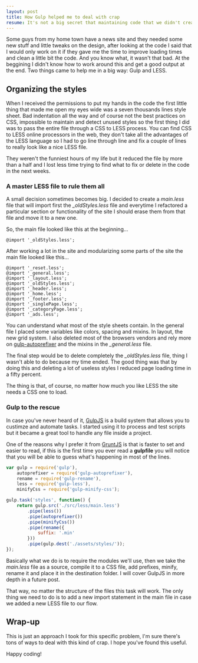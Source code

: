 ```yaml
---
layout: post
title: How Gulp helped me to deal with crap
resume: It's not a big secret that maintaining code that we didn't create is a big pain sometimes. Of course the only fact that other developer did it puts us in an uncomfortable place because there's a high chance that you're trying to understand patterns and approaches you wouldn't have taken, which doesn't mean they are wrong they just aren't yours. For a few months I had to deal not only with this, but with code full of bad practices. 
---
```


Some guys from my home town have a news site and they needed some new stuff and little tweaks on the design, after looking at the code I said that I would only work on it if they gave me the time to improve loading times and clean a little bit the code. And you know what, it wasn't that bad. At the beggining I didn't know how to work around this and get a good output at the end. Two things came to help me in a big way: Gulp and LESS.


## Organizing the styles

When I received the permissions to put my hands in the code the first little thing that made me open my eyes wide was a seven thousands lines style sheet. Bad indentation all the way and of course not the best practices on CSS, impossible to maintain and detect unused styles so the first thing I did was to pass the entire file through a CSS to LESS process. You can find CSS to LESS online processors in the web, they don't take all the advantages of the LESS language so I had to go line through line and fix a couple of lines to really look like a nice LESS file.

They weren't the funniest hours of my life but it reduced the file by more than a half and I lost less time trying to find what to fix or delete in the code in the next weeks.

### A master LESS file to rule them all

A small decision sometimes becomes big. I decided to create a *main.less* file that will import first the *_oldStyles.less* file and everytime I refactored a particular section or functionality of the site I should erase them from that file and move it to a new one.

So, the main file looked like this at the beginning...

```
@import '_oldStyles.less';
```

After working a lot in the site and modularizing some parts of the site the main file looked like this...

```
@import '_reset.less';
@import '_general.less';
@import '_layout.less';
@import '_oldStyles.less';
@import '_header.less';
@import '_home.less';
@import '_footer.less';
@import '_singlePage.less';
@import '_categoryPage.less';
@import '_ads.less';
```

You can understand what most of the style sheets contain. In the general file I placed some variables like colors, spacing and mixins. In layout, the new grid system. I also deleted most of the browsers vendors and rely more on <a target="_blank" href="https://www.npmjs.com/package/gulp-autoprefixer">gulp-autoprefixer</a> and the mixins in the *_general.less* file.

The final step would be to delete completely the *_oldStyles.less* file, thing I wasn't able to do because my time ended. The good thing was that by doing this and deleting a lot of useless styles I reduced page loading time in a fifty percent.

The thing is that, of course, no matter how much you like LESS the site needs a CSS one to load.


### Gulp to the rescue

In case you've never heard of it, <a href="http://www.gulpjs.com" target="_blank">GulpJS</a> is a build system that allows you to custimze and automate tasks. I started using it to process and test scripts but it became a great tool to handle any file inside a project.

One of the reasons why I prefer it from <a href="http://www.gruntjs.com" target="_blank">GruntJS</a> is that is faster to set and easier to read, if this is the first time you ever read a **gulpfile** you will notice that you will be able to guess what's happening in most of the lines.

```js
var gulp = require('gulp'),
    autoprefixer = require('gulp-autoprefixer'),
    rename = require('gulp-rename'),
    less = require('gulp-less'),
    minifyCss = require('gulp-minify-css');

gulp.task('styles', function() {
    return gulp.src('./src/less/main.less')
        .pipe(less())
        .pipe(autoprefixer())
        .pipe(minifyCss())
        .pipe(rename({
            suffix: '.min'
        }))
        .pipe(gulp.dest('./assets/styles/'));
});
```

Basically what we do is to require the modules we'll use, then we take the *main.less* file as a source, compile it to a CSS file, add prefixes, minify, rename it and place it in the destination folder. I will cover GulpJS in more depth in a future post.

That way, no matter the structure of the files this task will work. The only thing we need to do is to add a new import statement in the main file in case we added a new LESS file to our flow.


## Wrap-up

This is just an approach I took for this specific problem, I'm sure there's tons of ways to deal with this kind of crap. I hope you've found this useful.

Happy coding!